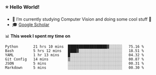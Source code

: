 ### ⭐️ Hello World!

<!--
**hologerry/hologerry** is a ✨ _special_ ✨ repository because its `README.md` (this file) appears on your GitHub profile.

Here are some ideas to get you started:

- 🔭 I’m currently working and studying on Computer Vision
- 🌱 I’m currently learning at Peking University
- 💬 Ask me about 
- 📫 How to reach me: E-mail
- 😄 Pronouns: he/his
- ⚡ Fun fact: Music is the Power
-->


- 🔭 I’m currently studying Computer Vision and doing some cool stuff 🤖
- 🎓 [Google Scholar](https://scholar.google.com/citations?user=3ykqW9wAAAAJ&hl=en)


📊 **This week I spent my time on**

<!--START_SECTION:waka-->

```text
Python       21 hrs 10 mins  ██████████████████▓░░░░░░   75.16 %
Bash         5 hrs 12 mins   ████▓░░░░░░░░░░░░░░░░░░░░   18.51 %
YAML         1 hr 13 mins    █░░░░░░░░░░░░░░░░░░░░░░░░   04.32 %
Git Config   14 mins         ▒░░░░░░░░░░░░░░░░░░░░░░░░   00.87 %
JSON         5 mins          ░░░░░░░░░░░░░░░░░░░░░░░░░   00.31 %
Markdown     5 mins          ░░░░░░░░░░░░░░░░░░░░░░░░░   00.30 %
```

<!--END_SECTION:waka-->
